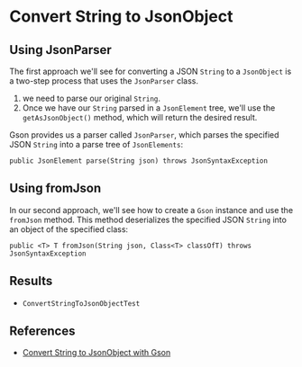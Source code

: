 # Convert String to JsonObject

## Using JsonParser
The first approach we'll see for converting a JSON `String` to a `JsonObject` is a two-step process that uses the `JsonParser` class.
1. we need to parse our original `String`.
2. Once we have our `String` parsed in a `JsonElement` tree, we'll use the `getAsJsonObject()` method, which will return the desired result.

Gson provides us a parser called `JsonParser`, which parses the specified JSON `String` into a parse tree of `JsonElements`:
```
public JsonElement parse(String json) throws JsonSyntaxException
```

## Using fromJson
In our second approach, we'll see how to create a `Gson` instance and use the `fromJson` method. This method deserializes the specified JSON `String` into an object of the specified class:
```
public <T> T fromJson(String json, Class<T> classOfT) throws JsonSyntaxException
```

## Results
- `ConvertStringToJsonObjectTest`

## References
- [Convert String to JsonObject with Gson](https://www.baeldung.com/gson-string-to-jsonobject)